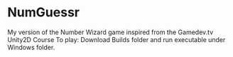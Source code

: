 # NumGuessr
 My version of the Number Wizard game inspired from the Gamedev.tv Unity2D Course
To play:
Download Builds folder and run executable under Windows folder.
